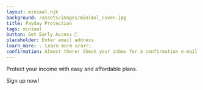 ```yaml
---
layout: minimal.njk
background: /assets/images/minimal_cover.jpg
title: Payday Protection
tags: minimal
button: Get Early Access 📨
placeholder: Enter email address
learn_more: 💡 Learn more &rarr;
confirmation: Almost there! Check your inbox for a confirmation e-mail.
---
```


Protect your income with easy and affordable plans.

Sign up now!
